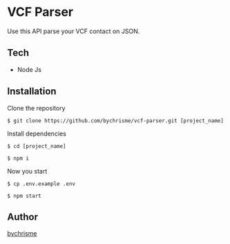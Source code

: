 # VCF Parser

Use this API parse your VCF contact on JSON.

## Tech

* Node Js

## Installation

Clone the repository

```
$ git clone https://github.com/bychrisme/vcf-parser.git [project_name]

```

Install dependencies

```
$ cd [project_name]
```
```
$ npm i
```

Now you start

```
$ cp .env.example .env

$ npm start
```

## Author

[bychrisme](https://github.com/bychrisme)

